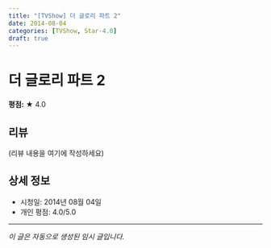 ```yaml
---
title: "[TVShow] 더 글로리 파트 2"
date: 2014-08-04
categories: [TVShow, Star-4.0]
draft: true
---
```


# 더 글로리 파트 2

**평점:** ★ 4.0

## 리뷰

(리뷰 내용을 여기에 작성하세요)

## 상세 정보

- 시청일: 2014년 08월 04일
- 개인 평점: 4.0/5.0

---

*이 글은 자동으로 생성된 임시 글입니다.*
